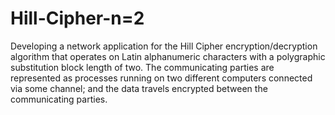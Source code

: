 # Hill-Cipher-n=2

Developing a network application for the Hill Cipher encryption/decryption algorithm that operates on Latin alphanumeric characters with a polygraphic substitution block length of two. The communicating parties are represented as processes running on two different computers connected via some channel; and the data travels encrypted between the communicating parties.
